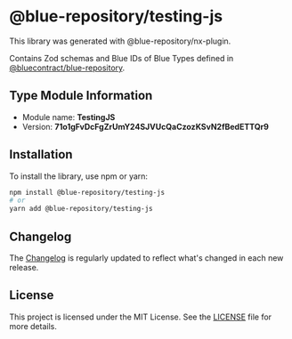 # @blue-repository/testing-js

This library was generated with @blue-repository/nx-plugin.

Contains Zod schemas and Blue IDs of Blue Types defined in [@bluecontract/blue-repository](https://github.com/bluecontract/blue-repository).

## Type Module Information

- Module name: **TestingJS**
- Version: **71o1gFvDcFgZrUmY24SJVUcQaCzozKSvN2fBedETTQr9**

## Installation

To install the library, use npm or yarn:

```bash
npm install @blue-repository/testing-js
# or
yarn add @blue-repository/testing-js
```

## Changelog

The [Changelog](https://github.com/bluecontract/blue-repository-js/blob/main/libs/testing-js/CHANGELOG.md) is regularly updated to reflect what's changed in each new release.

## License

This project is licensed under the MIT License. See the [LICENSE](LICENSE) file for more details.
